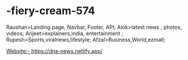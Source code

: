 # -fiery-cream-574
Raushan>Landing page, Navbar, Footer, API;
Alok>latest news , photos, videos;
Arijeet>explainers,india, entertainment ;
Rupesh>Sports,viralnews,lifestyle;
Afzal>Business,World,ezmall;


<a href="https://dna-news.netlify.app/">Website:- https://dna-news.netlify.app/</a>
